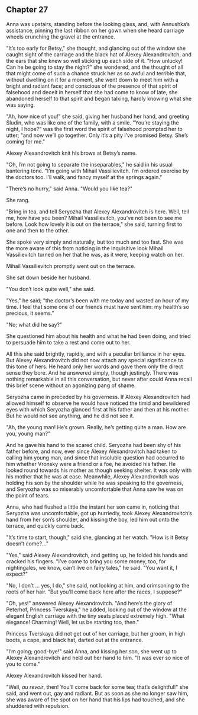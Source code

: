 ## Chapter 27


Anna was upstairs, standing before the looking glass, and, with
Annushka’s assistance, pinning the last ribbon on her gown when she
heard carriage wheels crunching the gravel at the entrance.

"It’s too early for Betsy," she thought, and glancing out of the window
she caught sight of the carriage and the black hat of Alexey
Alexandrovitch, and the ears that she knew so well sticking up each side
of it. "How unlucky! Can he be going to stay the night?" she wondered,
and the thought of all that might come of such a chance struck her as so
awful and terrible that, without dwelling on it for a moment, she went
down to meet him with a bright and radiant face; and conscious of the
presence of that spirit of falsehood and deceit in herself that she had
come to know of late, she abandoned herself to that spirit and began
talking, hardly knowing what she was saying.

"Ah, how nice of you!" she said, giving her husband her hand, and
greeting Sludin, who was like one of the family, with a smile. "You’re
staying the night, I hope?" was the first word the spirit of falsehood
prompted her to utter; "and now we’ll go together. Only it’s a pity I’ve
promised Betsy. She’s coming for me."

Alexey Alexandrovitch knit his brows at Betsy’s name.

"Oh, I’m not going to separate the inseparables," he said in his usual
bantering tone. "I’m going with Mihail Vassilievitch. I’m ordered
exercise by the doctors too. I’ll walk, and fancy myself at the springs
again."

"There’s no hurry," said Anna. "Would you like tea?"

She rang.

"Bring in tea, and tell Seryozha that Alexey Alexandrovitch is here.
Well, tell me, how have you been? Mihail Vassilievitch, you’ve not been
to see me before. Look how lovely it is out on the terrace," she said,
turning first to one and then to the other.

She spoke very simply and naturally, but too much and too fast. She was
the more aware of this from noticing in the inquisitive look Mihail
Vassilievitch turned on her that he was, as it were, keeping watch on
her.

Mihail Vassilievitch promptly went out on the terrace.

She sat down beside her husband.

"You don’t look quite well," she said.

"Yes," he said; "the doctor’s been with me today and wasted an hour of
my time. I feel that some one of our friends must have sent him: my
health’s so precious, it seems."

"No; what did he say?"

She questioned him about his health and what he had been doing, and
tried to persuade him to take a rest and come out to her.

All this she said brightly, rapidly, and with a peculiar brilliance in
her eyes. But Alexey Alexandrovitch did not now attach any special
significance to this tone of hers. He heard only her words and gave them
only the direct sense they bore. And he answered simply, though
jestingly. There was nothing remarkable in all this conversation, but
never after could Anna recall this brief scene without an agonizing pang
of shame.

Seryozha came in preceded by his governess. If Alexey Alexandrovitch had
allowed himself to observe he would have noticed the timid and
bewildered eyes with which Seryozha glanced first at his father and then
at his mother. But he would not see anything, and he did not see it.

"Ah, the young man! He’s grown. Really, he’s getting quite a man. How
are you, young man?"

And he gave his hand to the scared child. Seryozha had been shy of his
father before, and now, ever since Alexey Alexandrovitch had taken to
calling him young man, and since that insoluble question had occurred to
him whether Vronsky were a friend or a foe, he avoided his father. He
looked round towards his mother as though seeking shelter. It was only
with his mother that he was at ease. Meanwhile, Alexey Alexandrovitch
was holding his son by the shoulder while he was speaking to the
governess, and Seryozha was so miserably uncomfortable that Anna saw he
was on the point of tears.

Anna, who had flushed a little the instant her son came in, noticing
that Seryozha was uncomfortable, got up hurriedly, took Alexey
Alexandrovitch’s hand from her son’s shoulder, and kissing the boy, led
him out onto the terrace, and quickly came back.

"It’s time to start, though," said she, glancing at her watch. "How is
it Betsy doesn’t come?..."

"Yes," said Alexey Alexandrovitch, and getting up, he folded his hands
and cracked his fingers. "I’ve come to bring you some money, too, for
nightingales, we know, can’t live on fairy tales," he said. "You want
it, I expect?"

"No, I don’t ... yes, I do," she said, not looking at him, and
crimsoning to the roots of her hair. "But you’ll come back here after
the races, I suppose?"

"Oh, yes!" answered Alexey Alexandrovitch. "And here’s the glory of
Peterhof, Princess Tverskaya," he added, looking out of the window at
the elegant English carriage with the tiny seats placed extremely high.
"What elegance! Charming! Well, let us be starting too, then."

Princess Tverskaya did not get out of her carriage, but her groom, in
high boots, a cape, and black hat, darted out at the entrance.

"I’m going; good-bye!" said Anna, and kissing her son, she went up to
Alexey Alexandrovitch and held out her hand to him. "It was ever so nice
of you to come."

Alexey Alexandrovitch kissed her hand.

"Well, _au revoir_, then! You’ll come back for some tea; that’s
delightful!" she said, and went out, gay and radiant. But as soon as she
no longer saw him, she was aware of the spot on her hand that his lips
had touched, and she shuddered with repulsion.



